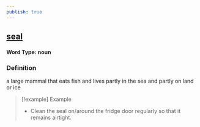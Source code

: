 ```yaml
---
publish: true
---
```

## [seal](https://dictionary.cambridge.org/dictionary/english/seal)

#### Word Type: noun
### Definition
a large mammal that eats fish and lives partly in the sea and partly on land or ice

>[!example] Example
> - Clean the seal on/around the fridge door regularly so that it remains airtight.
